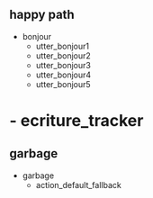 ## happy path
* bonjour
  - utter_bonjour1
  - utter_bonjour2
  - utter_bonjour3
  - utter_bonjour4
  - utter_bonjour5
  
#  - ecriture_tracker
  
## garbage
* garbage
  - action_default_fallback